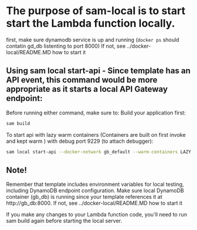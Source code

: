 # The purpose of sam-local is to start start the Lambda function locally.

first, make sure dynamodb service is up and running (`docker ps` should contatin gd_db listenting to port 8000) If not, see ../docker-local/README.MD how to start it


## Using sam local start-api - Since template has an API event, this command would be more appropriate as it starts a local API Gateway endpoint:

Before running either command, make sure to:
Build your application first:
```bash
sam build
```

To start api with lazy warm containers (Containers are built on first invoke and kept warm ) with debug port 9229 (to attach debugger):
```bash
sam local start-api --docker-network gb_default --warm-containers LAZY --debug-port 9229
```


## Note!

Remember that template includes environment variables for local testing, including DynamoDB endpoint configuration. Make sure local DynamoDB container (gb_db) is running since your template references it at http://gb_db:8000. If not, see ../docker-local/README.MD how to start it

If you make any changes to your Lambda function code, you'll need to run sam build again before starting the local server.